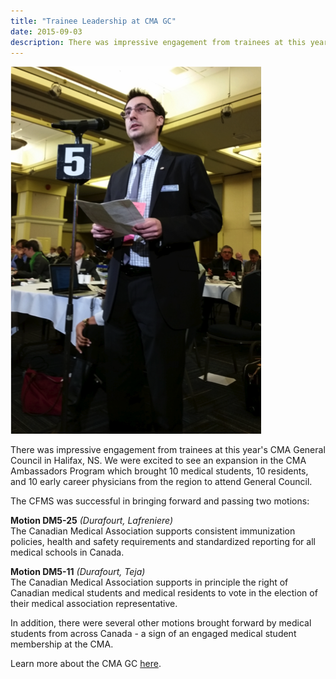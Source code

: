 ```yaml
---
title: "Trainee Leadership at CMA GC"
date: 2015-09-03
description: There was impressive engagement from trainees at this year's CMA General Council in Halifax, NS.  We were excited to see an expansion in the CMA Ambassadors Program which brought 10 medical students, 10 residents, and 10 early career physicians from the region to attend General Council.
---
```


<img class="right" src="/images/news-images/Bryce_CMA_GC_2015.png">

There was impressive engagement from trainees at this year's CMA General Council in Halifax, NS.  We were excited to see an expansion in the CMA Ambassadors Program which brought 10 medical students, 10 residents, and 10 early career physicians from the region to attend General Council.

The CFMS was successful in bringing forward and passing two motions:

**Motion DM5-25** *(Durafourt, Lafreniere)*<br>
The Canadian Medical Association supports consistent immunization policies, health and safety requirements and standardized reporting for all medical schools in Canada.

**Motion DM5-11** *(Durafourt, Teja)*<br>
The Canadian Medical Association supports in principle the right of Canadian medical students and medical residents to vote in the election of their medical association representative.

In addition, there were several other motions brought forward by medical students from across Canada - a sign of an engaged medical student membership at the CMA.

Learn more about the CMA GC [here](https://www.cma.ca/En/Pages/148-annual-meeting.aspx?utm_source=GC%202015%20landing%20page&utm_medium=online&utm_campaign=GC2015-E).